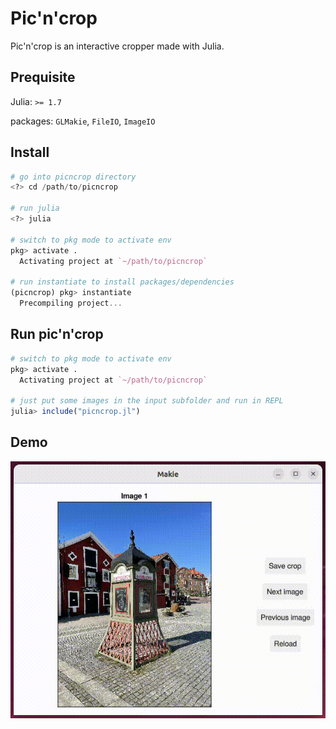 # Pic'n'crop
Pic'n'crop is an interactive cropper made with Julia.

## Prequisite
Julia: `>= 1.7`

packages:  `GLMakie`, `FileIO`, `ImageIO`

## Install
```julia
# go into picncrop directory
<?> cd /path/to/picncrop

# run julia
<?> julia

# switch to pkg mode to activate env
pkg> activate .
  Activating project at `~/path/to/picncrop`

# run instantiate to install packages/dependencies
(picncrop) pkg> instantiate
  Precompiling project...
```

## Run pic'n'crop
```julia
# switch to pkg mode to activate env
pkg> activate .
  Activating project at `~/path/to/picncrop`

# just put some images in the input subfolder and run in REPL
julia> include("picncrop.jl")
```
## Demo
![demo](files/picncrop.gif)
